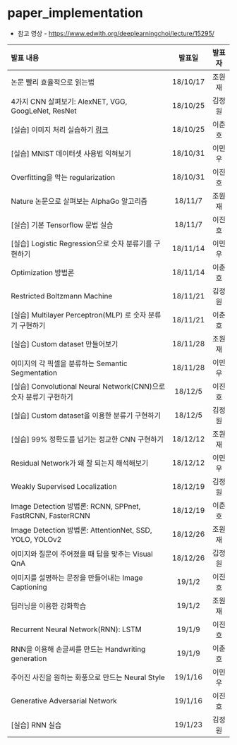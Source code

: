 # paper_implementation 

* 참고 영상 - https://www.edwith.org/deeplearningchoi/lecture/15295/


|발표 내용 | 발표일 | 발표자 |
| :--- | :----: | :----: |
|논문 빨리 효율적으로 읽는법|18/10/17| 조원재 |
|4가지 CNN 살펴보기: AlexNET, VGG, GoogLeNet, ResNet|	18/10/25|김정원|
|[실습] 이미지 처리 실습하기 [링크](https://github.com/reply-ai/paper_implementation/blob/master/181024_Image_Processing_chlee.ipynb)|18/10/25|이춘호|
|[실습] MNIST 데이터셋 사용법 익혀보기|18/10/31|이민우|
|Overfitting을 막는 regularization|18/10/31|이진호|
|Nature 논문으로 살펴보는 AlphaGo 알고리즘|18/11/7|조원재|
|[실습] 기본 Tensorflow 문법 실습|18/11/7|이진호|
|[실습] Logistic Regression으로 숫자 분류기를 구현하기|18/11/14|이민우|
|Optimization 방법론|18/11/14|이춘호|
|Restricted Boltzmann Machine|18/11/21|김정원|
|[실습] Multilayer Perceptron(MLP) 로 숫자 분류기 구현하기|18/11/21|이춘호|
|[실습] Custom dataset 만들어보기|18/11/28|조원재|
|이미지의 각 픽셀을 분류하는 Semantic Segmentation|18/11/28|이민우|
|[실습] Convolutional Neural Network(CNN)으로 숫자 분류기 구현하기|18/12/5|이진호|
|[실습] Custom dataset을 이용한 분류기 구현하기|18/12/5|김정원|
|[실습] 99% 정확도를 넘기는 정교한 CNN 구현하기|18/12/12|조원재|
|Residual Network가 왜 잘 되는지 해석해보기|18/12/12|이민우|
|Weakly Supervised Localization|18/12/19|김정원|
|Image Detection 방법론: RCNN, SPPnet, FastRCNN, FasterRCNN|18/12/19|이춘호|
|Image Detection 방법론: AttentionNet, SSD, YOLO, YOLOv2|18/12/26|조원재|
|이미지와 질문이 주어졌을 때 답을 맞추는 Visual QnA|18/12/26|김정원|
|이미지를 설명하는 문장을 만들어내는 Image Captioning|19/1/2|이진호|
|딥러닝을 이용한 강화학습|19/1/2|조원재|
|Recurrent Neural Network(RNN): LSTM|19/1/9|이진호|
|RNN을 이용해 손글씨를 만드는 Handwriting generation|19/1/9|이춘호|
|주어진 사진을 원하는 화풍으로 만드는 Neural Style|19/1/16|이민우|
|Generative Adversarial Network|19/1/16|이진호|
|[실습] RNN 실습|19/1/23|김정원|
